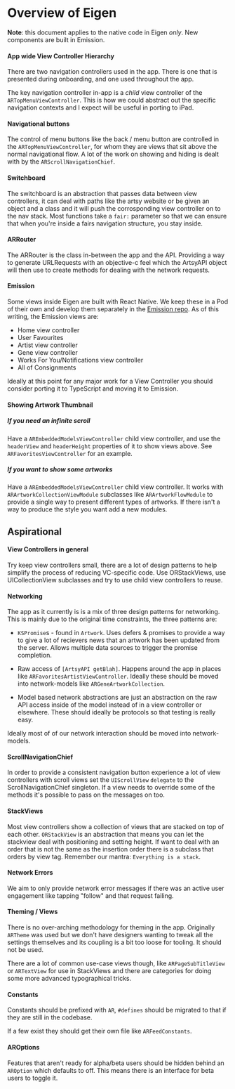 Overview of Eigen
==========

**Note**: this document applies to the native code in Eigen _only_. New components are built in Emission.

#### App wide View Controller Hierarchy

There are two navigation controllers used in the app. There is one that is presented during onboarding, and one used throughout the app. 

The key navigation controller in-app is a _child_ view controller of the `ARTopMenuViewController`. This is how we could abstract out the specific navigation contexts and I expect will be useful in porting to iPad.

#### Navigational buttons

The control of menu buttons like the back / menu button are controlled in the `ARTopMenuViewController`, for whom they are views that sit above the normal navigational flow. A lot of the work on showing and hiding is dealt with by the `ARScrollNavigationChief`.

#### Switchboard

The switchboard is an abstraction that passes data between view controllers, it can deal with paths like the artsy website or be given an object and a class and it will push the corrosponding view controller on to the nav stack. Most functions take a `fair:` parameter so that we can ensure that when you're inside a fairs navigation structure, you stay inside.

#### ARRouter

The ARRouter is the class in-between the app and the API. Providing a way to generate URLRequests with an objective-c feel which the ArtsyAPI object will then use to create methods for dealing with the network requests.

#### Emission

Some views inside Eigen are built with React Native. We keep these in a Pod of their own and develop them separately in the [Emission repo](https://github.com/artsy/emission). As of this writing, the Emission views are:

* Home view controller
* User Favourites
* Artist view controller
* Gene view controller
* Works For You/Notifications view controller
* All of Consignments

Ideally at this point for any major work for a View Controller you should consider porting it to TypeScript and moving it to Emission.

#### Showing Artwork Thumbnail

##### If you need an infinite scroll 

Have a `AREmbeddedModelsViewController` child view controller, and use the `headerView` and `headerHeight` properties of it to show views above. See `ARFavoritesViewController` for an example.

##### If you want to show some artworks

Have a `AREmbeddedModelsViewController` child view controller. It works with `ARArtworkCollectionViewModule` subclasses like `ARArtworkFlowModule` to provide a single way to present different types of artworks. If there isn't a way to produce the style you want add a new modules.

## Aspirational

#### View Controllers in general

Try keep view controllers small, there are a lot of design patterns to help simplify the process of reducing VC-specific code. Use ORStackViews, use UICollectionView subclasses and try to use child view controllers to reuse.

#### Networking

The app as it currently is is a mix of three design patterns for networking. This is mainly due to the original time constraints, the three patterns are:

* `KSPromise`s - found in `Artwork`. Uses defers & promises to provide a way to give a lot of recievers news that an artwork has been updated from the server. Allows multiple data sources to trigger the promise completion.

* Raw access of `[ArtsyAPI getBlah]`. Happens around the app in places like `ARFavoritesArtistViewController`. Ideally these should be moved into network-models like `ARGeneArtworkCollection`.

* Model based network abstractions are just an abstraction on the raw API access inside of the model instead of in a view controller or elsewhere. These should ideally be protocols so that testing is really easy.

Ideally most of of our network interaction should be moved into network-models.

#### ScrollNavigationChief

In order to provide a consistent navigation button experience a lot of view controllers with scroll views set the `UIScrollView` `delegate` to  the ScrollNavigationChief singleton.
If a view needs to override some of the methods it's possible to pass on the messages on too.

#### StackViews

Most view controllers show a collection of views that are stacked on top of each other. `ORStackView` is an abstraction that means you can let the stackview deal with positioning and setting height. If want to deal with an order that is not the same as the insertion order there is a subclass that orders by view tag. Remember our mantra: `Everything is a stack`.

#### Network Errors

We aim to only provide network error messages if there was an active user engagement like tapping "follow" and that request failing.

#### Theming / Views

There is no over-arching methodology for theming in the app. Originally `ARTheme` was used but we don't have designers wanting to tweak all the settings themselves and its coupling is a bit too loose for tooling. It should not be used.

There are a lot of common use-case views though, like `ARPageSubTitleView` or `ARTextView` for use in StackViews and there are categories for doing some more advanced typographical tricks.

#### Constants

Constants should be prefixed with `AR`, `#defines` should be migrated to that if they are still in the codebase. 

If a few exist they should get their own file like `ARFeedConstants`.

#### AROptions

Features that aren't ready for alpha/beta users should be hidden behind an `AROption` which defaults to off. This means there is an interface for beta users to toggle it.
